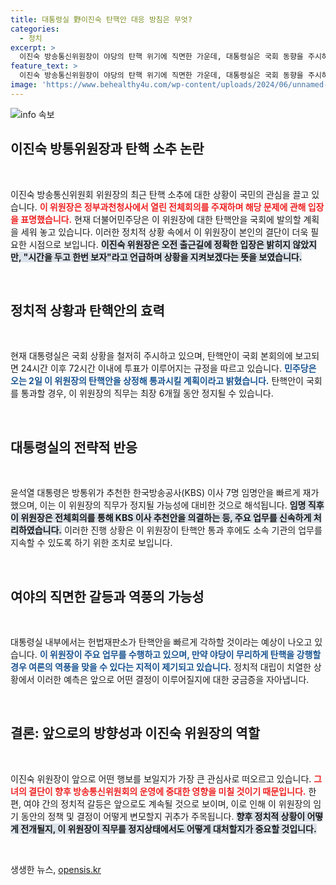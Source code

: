 ```yaml
---
title: 대통령실 野이진숙 탄핵안 대응 방침은 무엇?
categories:
  - 정치
excerpt: >
  이진숙 방송통신위원장이 야당의 탄핵 위기에 직면한 가운데, 대통령실은 국회 동향을 주시하고 있습니다. 3일 내 탄핵안 표결이 진행될 전망이며, 상황에 따라 이 위원장의 직무가 최대 6개월 정지될 수 있습니다. 과연 이 위원장은 어떤 결단을 내릴까요?
feature_text: >
  이진숙 방송통신위원장이 야당의 탄핵 위기에 직면한 가운데, 대통령실은 국회 동향을 주시하고 있습니다. 3일 내 탄핵안 표결이 진행될 전망이며, 상황에 따라 이 위원장의 직무가 최대 6개월 정지될 수 있습니다. 과연 이 위원장은 어떤 결단을 내릴까요?
image: 'https://www.behealthy4u.com/wp-content/uploads/2024/06/unnamed-file.png'
---
```


<p><img src="https://www.behealthy4u.com/wp-content/uploads/2024/06/unnamed-file.png" alt="info 속보" /></p>

<h2 data-ke-size="size26">이진숙 방통위원장과 탄핵 소추 논란</h2>

<p data-ke-size="size16">&nbsp;</p>

<p>이진숙 방송통신위원회 위원장의 최근 탄핵 소추에 대한 상황이 국민의 관심을 끌고 있습니다. <b><span style="color: #ee2323;">이 위원장은 정부과천청사에서 열린 전체회의를 주재하며 해당 문제에 관해 입장을 표명했습니다.</span></b> 현재 더불어민주당은 이 위원장에 대한 탄핵안을 국회에 발의할 계획을 세워 놓고 있습니다. 이러한 정치적 상황 속에서 이 위원장이 본인의 결단이 더욱 필요한 시점으로 보입니다. <b><span style="background-color: #21538527;">이진숙 위원장은 오전 출근길에 정확한 입장은 밝히지 않았지만, "시간을 두고 한번 보자"라고 언급하며 상황을 지켜보겠다는 뜻을 보였습니다.</span></b> </p>

<p data-ke-size="size16">&nbsp;</p>

<h2 data-ke-size="size26">정치적 상황과 탄핵안의 효력</h2>

<p data-ke-size="size16">&nbsp;</p>

<p>현재 대통령실은 국회 상황을 철저히 주시하고 있으며, 탄핵안이 국회 본회의에 보고되면 24시간 이후 72시간 이내에 투표가 이루어지는 규정을 따르고 있습니다. <b><span style="color: #1a5490;">민주당은 오는 2일 이 위원장의 탄핵안을 상정해 통과시킬 계획이라고 밝혔습니다.</span></b> 탄핵안이 국회를 통과할 경우, 이 위원장의 직무는 최장 6개월 동안 정지될 수 있습니다.</p>

<p data-ke-size="size16">&nbsp;</p>

<h2 data-ke-size="size26">대통령실의 전략적 반응</h2>

<p data-ke-size="size16">&nbsp;</p>

<p>윤석열 대통령은 방통위가 추천한 한국방송공사(KBS) 이사 7명 임명안을 빠르게 재가했으며, 이는 이 위원장의 직무가 정지될 가능성에 대비한 것으로 해석됩니다. <b><span style="background-color: #21538527;">임명 직후 이 위원장은 전체회의를 통해 KBS 이사 추천안을 의결하는 등, 주요 업무를 신속하게 처리하였습니다.</span></b> 이러한 진행 상황은 이 위원장이 탄핵안 통과 후에도 소속 기관의 업무를 지속할 수 있도록 하기 위한 조치로 보입니다.</p>

<p data-ke-size="size16">&nbsp;</p>

<h2 data-ke-size="size26">여야의 직면한 갈등과 역풍의 가능성</h2>

<p data-ke-size="size16">&nbsp;</p>

<p>대통령실 내부에서는 헌법재판소가 탄핵안을 빠르게 각하할 것이라는 예상이 나오고 있습니다. <b><span style="color: #1a5490;">이 위원장이 주요 업무를 수행하고 있으며, 만약 야당이 무리하게 탄핵을 강행할 경우 여론의 역풍을 맞을 수 있다는 지적이 제기되고 있습니다.</span></b> 정치적 대립이 치열한 상황에서 이러한 예측은 앞으로 어떤 결정이 이루어질지에 대한 궁금증을 자아냅니다.</p>

<p data-ke-size="size16">&nbsp;</p>

<h2 data-ke-size="size26">결론: 앞으로의 방향성과 이진숙 위원장의 역할</h2>

<p data-ke-size="size16">&nbsp;</p>

<p>이진숙 위원장이 앞으로 어떤 행보를 보일지가 가장 큰 관심사로 떠오르고 있습니다. <b><span style="color: #ee2323;">그녀의 결단이 향후 방송통신위원회의 운영에 중대한 영향을 미칠 것이기 때문입니다.</span></b> 한편, 여야 간의 정치적 갈등은 앞으로도 계속될 것으로 보이며, 이로 인해 이 위원장의 임기 동안의 정책 및 결정이 어떻게 변모할지 귀추가 주목됩니다. <b><span style="background-color: #21538527;">향후 정치적 상황이 어떻게 전개될지, 이 위원장이 직무를 정지상태에서도 어떻게 대처할지가 중요할 것입니다.</span></b> </p>

<p data-ke-size="size16">&nbsp;</p>
생생한 뉴스, <a href="https://opensis.kr" rel="dofollow">opensis.kr</a>



